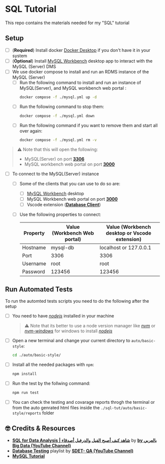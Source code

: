 # SQL Tutorial

This repo contains the materials needed for my "SQL" tutorial

## Setup

- [ ] (**Required**) Install docker [Docker Desktop](https://www.docker.com/products/docker-desktop/) if you don't have it in your system
- [ ] (**Optional**) Install [MySQL Workbench](https://dev.mysql.com/downloads/workbench/) desktop app to interact with the MySQL (Server) DMS
- [ ] We use docker compose to install and run an RDMS instance of the MySQL (Server)
  - [ ]  Run the following command to install and run an instance of MySQL(Server), and MySQL workbench web portal :
      ```sh
      docker compose -f ./mysql.yml up -d
      ```
  - [ ]  Run the following command to stop them:
      ```sh
      docker compose -f ./mysql.yml down
      ```
  - [ ]  Run the following command if you want to remove them and start all over again:
      ```sh
      docker compose -f ./mysql.yml rm -v
      ```
 > :warning: Note that this will open the following:
 >  - MySQL(Server) on port **[3306](http://localhost:3306)**
 >  - MySQL workbench web portal on port **[3000](http://localhost:3000)**

- [ ] To connect to the MySQL(Server) instance

  - [ ] Some of the clients that you can use to do so are:
    - [ ] [MySQL Workbench](https://dev.mysql.com/downloads/workbench/) desktop
    - [ ] MySQL Workbench web portal on port **[3000](http://localhost:3000)**
    - [ ] Vscode extension (**[Database Client](https://marketplace.visualstudio.com/items?itemName=cweijan.vscode-database-client2)**)

  - [ ] Use the following properties to connect:

      | Property | Value (Workbench Web portal) | Value (Workbench desktop or Vscode extension) |
      |----------|------------------------------|-----------------------------------------------|
      | Hostname | mysql-db                     | localhost or 127.0.0.1                        |
      | Port     | 3306                         | 3306                                          |
      | Username | root                         | root                                          |
      | Password | 123456                       | 123456                                        |

## Run Automated Tests
To run the automted tests scripts you need to do the following after the setup
- [ ] You need to have *[nodejs](https://nodejs.org/en)* installed in your machine
  > :warning: Note that its better to use a node version manager like *[nvm](https://github.com/nvm-sh/nvm)* or  *[nvm-windows](https://github.com/coreybutler/nvm-windows)* for windows to install *[nodejs](https://nodejs.org/en)*
- [ ] Open a new terminal and change your current directory to `auto/basic-style`:
    ```sh
    cd ./auto/basic-style/
    ```
- [ ] Install all the needed packages with `npm`:
    ```sh
    npm install
    ```
- [ ] Run the test by the follwing command:
    ```sh
    npm run test
    ```
- [ ] You can check the testing and covarage reports throgh the terminal or from the auto genrated html files inside the `./sql-tut/auto/basic-style/reports` folder


## :nerd_face: Credits & Resources

- **[SQL for Data Analysis | شاهد كيف أصبح الفيل والدرفيل أصدقاء](https://www.youtube.com/watch?v=kb-_GbpH3sQ)** by **[by بالعربي Big Data (YouTube Channel)](https://www.youtube.com/@bigdata4756)**
- **[Database Testing](hhttps://www.youtube.com/playlist?list=PLUDwpEzHYYLtmxThtmsBxocKuicJOddGj)** playlist by **[SDET- QA (YouTube Channel)](https://www.youtube.com/@sdetpavan)**
- **[MySQL Tutorial](https://www.mysqltutorial.org/)**
